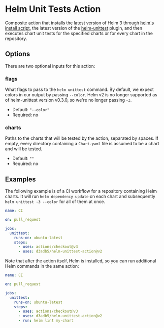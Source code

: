 # Helm Unit Tests Action

Composite action that installs the latest version of Helm 3 through [helm's
install script][helm-install], the latest version of the
[helm-unittest][helm-unittest] plugin, and then executes chart unit tests for
the specified charts or for every chart in the repository.

[helm-install]: https://github.com/helm/helm/blob/main/scripts/get-helm-3
[helm-unittest]: https://github.com/helm-unittest/helm-unittest

## Options

There are two optional inputs for this action:

### flags

What flags to pass to the `helm unittest` command. By default, we expect colors
in our output by passing `--color`. Helm v2 is no longer supported as of
helm-unittest version v0.3.0, so we're no longer passing `-3`.

- Default: `"--color"`
- Required: no

### charts

Paths to the charts that will be tested by the action, separated by spaces. If
empty, every directory containing a `Chart.yaml` file is assumed to be a chart
and will be tested.

- Default: `""`
- Required: no

## Examples

The following example is of a CI workflow for a repository containing Helm
charts. It will run `helm dependency update` on each chart and subsequently
`helm unittest -3 --color` for all of them at once.

```yaml
name: CI

on: pull_request

jobs:
  unittest:
    runs-on: ubuntu-latest
    steps:
      - uses: actions/checkout@v3
      - uses: d3adb5/helm-unittest-action@v2
```

Note that after the action itself, Helm is installed, so you can run additional
Helm commands in the same action:

```yaml
name: CI

on: pull_request

jobs:
  unittest:
    runs-on: ubuntu-latest
    steps:
      - uses: actions/checkout@v3
      - uses: d3adb5/helm-unittest-action@v2
      - run: helm lint my-chart
```
